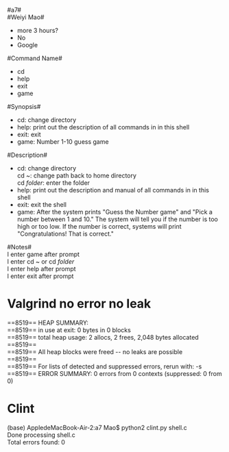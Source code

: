 #a7#  
#Weiyi Mao#  
- more 3 hours?
- No
- Google

#Command Name#  
- cd  
- help  
- exit  
- game  
  
#Synopsis#  
- cd: change directory  
- help: print out the description of all commands in in this shell  
- exit: exit
- game: Number 1-10 guess game 

#Description#  
- cd: change directory  
	cd ~: change path back to home directory  
	cd _folder_: enter the folder   
- help: print out the description and manual of all commands in in this shell  
- exit: exit the shell  
- game: After the system prints "Guess the Number game" and "Pick a number between 1 and 10." The system will tell you if the number is too high or too low. If the number is correct, systems will print "Congratulations! That is correct."

#Notes#  
I enter game after prompt  
I enter cd ~ or cd _folder_  
I enter help after prompt  
I enter exit after prompt  



# **Valgrind no error no leak**  

==8519== HEAP SUMMARY:  
==8519==     in use at exit: 0 bytes in 0 blocks  
==8519==   total heap usage: 2 allocs, 2 frees, 2,048 bytes allocated  
==8519==  
==8519== All heap blocks were freed -- no leaks are possible  
==8519==  
==8519== For lists of detected and suppressed errors, rerun with: -s  
==8519== ERROR SUMMARY: 0 errors from 0 contexts (suppressed: 0 from 0)  


# **Clint**  
(base) AppledeMacBook-Air-2:a7 Mao$ python2 clint.py shell.c  
Done processing shell.c  
Total errors found: 0  



